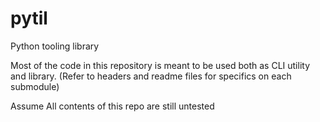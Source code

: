 # pytil

Python tooling library

Most of the code in this repository is meant to be used both as CLI utility and library. (Refer to headers and readme files for specifics on each submodule)

Assume All contents of this repo are still untested